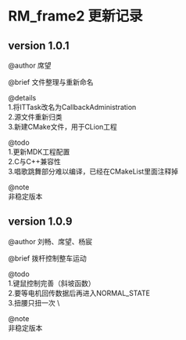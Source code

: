 # RM_frame2 更新记录

## version 1.0.1
@author 席望

@brief 文件整理与重新命名

@details \
1.将ITTask改名为CallbackAdministration \
2.源文件重新归类 \
3.新建CMake文件，用于CLion工程

@todo \
1.更新MDK工程配置 \
2.C与C++兼容性 \
3.唱歌跳舞部分难以编译，已经在CMakeList里面注释掉

@note \
非稳定版本

## version 1.0.9

@author 刘畅、席望、杨宸

@brief 拨杆控制整车运动

@todo \
1.键鼠控制完善（斜坡函数） \
2.要等电机回传数据后再进入NORMAL_STATE \
3.扭腰只扭一次 \

@note \
非稳定版本

